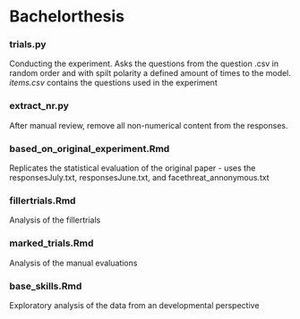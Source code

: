 # Bachelorthesis

### trials.py 
Conducting the experiment. Asks the questions from the question .csv in random order and with spilt polarity a defined amount of times to the model. *items.csv* contains the questions used in the experiment

### extract_nr.py
After manual review, remove all non-numerical content from the responses.


### based_on_original_experiment.Rmd
Replicates the statistical evaluation of the original paper - uses the responsesJuly.txt, responsesJune.txt, and facethreat_annonymous.txt

### fillertrials.Rmd
Analysis of the fillertrials

### marked_trials.Rmd
Analysis of the manual evaluations

### base_skills.Rmd
Exploratory analysis of the data from an developmental perspective 
